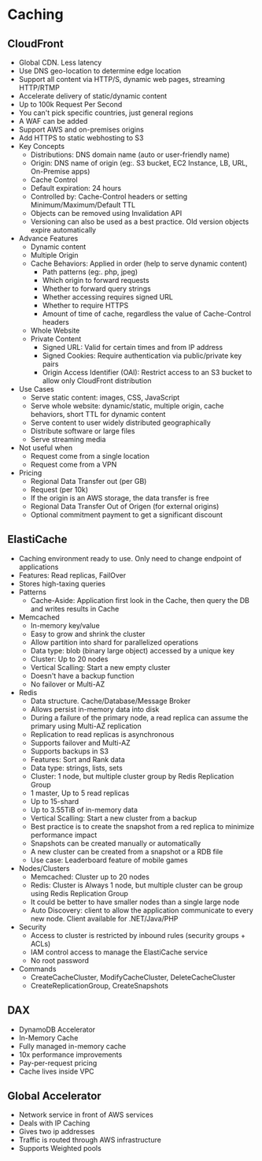 
# Caching

## CloudFront

* Global CDN. Less latency
* Use DNS geo-location to determine edge location
* Support all content via HTTP/S, dynamic web pages, streaming HTTP/RTMP
* Accelerate delivery of static/dynamic content
* Up to 100k Request Per Second
* You can't pick specific countries, just general regions
* A WAF can be added
* Support AWS and on-premises origins
* Add HTTPS to static webhosting to S3
* Key Concepts
  * Distributions: DNS domain name (auto or user-friendly name)
  * Origin: DNS name of origin (eg:. S3 bucket, EC2 Instance, LB, URL, On-Premise apps)
  * Cache Control
  * Default expiration: 24 hours
  * Controlled by: Cache-Control headers or setting Minimum/Maximum/Default TTL
  * Objects can be removed using Invalidation API
  * Versioning can also be used as a best practice. Old version objects expire automatically
* Advance Features
  * Dynamic content
  * Multiple Origin
  * Cache Behaviors: Applied in order (help to serve dynamic content)
    * Path patterns (eg:. php, jpeg)
    * Which origin to forward requests
    * Whether to forward query strings
    * Whether accessing requires signed URL
    * Whether to require HTTPS
    * Amount of time of cache, regardless the value of Cache-Control headers
  * Whole Website
  * Private Content
    * Signed URL: Valid for certain times and from IP address
    * Signed Cookies: Require authentication via public/private key pairs
    * Origin Access Identifier (OAI): Restrict access to an S3 bucket to allow only CloudFront distribution
* Use Cases
  * Serve static content: images, CSS, JavaScript
  * Serve whole website: dynamic/static, multiple origin, cache behaviors, short TTL for dynamic content
  * Serve content to user widely distributed geographically
  * Distribute software or large files
  * Serve streaming media
* Not useful when
  * Request come from a single location
  * Request come from a VPN
* Pricing
  * Regional Data Transfer out (per GB)
  * Request (per 10k)
  * If the origin is an AWS storage, the data transfer is free
  * Regional Data Transfer Out of Origen (for external origins)
  * Optional commitment payment to get a significant discount

## ElastiCache

* Caching environment ready to use. Only need to change endpoint of applications
* Features: Read replicas, FailOver
* Stores high-taxing queries
* Patterns
  * Cache-Aside: Application first look in the Cache, then query the DB and writes results in Cache
* Memcached
  * In-memory key/value
  * Easy to grow and shrink the cluster
  * Allow partition into shard for parallelized operations
  * Data type: blob (binary large object) accessed by a unique key
  * Cluster: Up to 20 nodes
  * Vertical Scalling: Start a new empty cluster
  * Doesn't have a backup function
  * No failover or Multi-AZ
* Redis
  * Data structure. Cache/Database/Message Broker
  * Allows persist in-memory data into disk
  * During a failure of the primary node, a read replica can assume the primary using Multi-AZ replication
  * Replication to read replicas is asynchronous
  * Supports failover and Multi-AZ
  * Supports backups in S3
  * Features: Sort and Rank data
  * Data type: strings, lists, sets
  * Cluster: 1 node, but multiple cluster group by Redis Replication Group
  * 1 master, Up to 5 read replicas
  * Up to 15-shard
  * Up to 3.55TiB of in-memory data
  * Vertical Scalling: Start a new cluster from a backup
  * Best practice is to create the snapshot from a red replica to minimize performance impact
  * Snapshots can be created manually or automatically
  * A new cluster can be created from a snapshot or a RDB file
  * Use case: Leaderboard feature of mobile games
* Nodes/Clusters
  * Memcached: Cluster up to 20 nodes
  * Redis: Cluster is Always 1 node, but multiple cluster can be group using Redis Replication Group
  * It could be better to have smaller nodes than a single large node
  * Auto Discovery: client to allow the application communicate to every new node. Client available for .NET/Java/PHP
* Security
  * Access to cluster is restricted by inbound rules (security groups + ACLs)
  * IAM control access to manage the ElastiCache service
  * No root password
* Commands
  * CreateCacheCluster, ModifyCacheCluster, DeleteCacheCluster
  * CreateReplicationGroup, CreateSnapshots

## DAX

* DynamoDB Accelerator
* In-Memory Cache
* Fully managed in-memory cache
* 10x performance improvements
* Pay-per-request pricing
* Cache lives inside VPC

## Global Accelerator

* Network service in front of AWS services
* Deals with IP Caching
* Gives two ip addresses
* Traffic is routed through AWS infrastructure
* Supports Weighted pools
